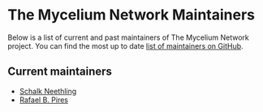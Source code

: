 # The Mycelium Network Maintainers

Below is a list of current and past maintainers of The Mycelium Network project. You can find the most up to date [list of maintainers on GitHub](https://github.com/orgs/The-Mycelium-Network/teams/mycelium-network-maintainers).

## Current maintainers

- [Schalk Neethling](https://github.com/orgs/The-Mycelium-Network/people/schalkneethling)
- [Rafael B. Pires](https://github.com/orgs/The-Mycelium-Network/people/bpires)
